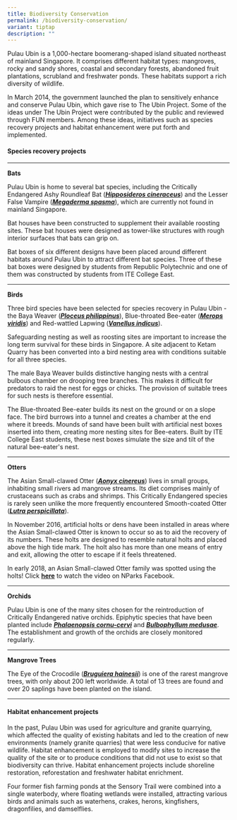 ```yaml
---
title: Biodiversity Conservation
permalink: /biodiversity-conservation/
variant: tiptap
description: ""
---
```

<p>Pulau Ubin is a 1,000-hectare boomerang-shaped island situated northeast
of mainland Singapore. It comprises different habitat types: mangroves,
rocky and sandy shores, coastal and secondary forests, abandoned fruit
plantations, scrubland and freshwater ponds. These habitats support a rich
diversity of wildlife.</p>
<p>In March 2014, the government launched the plan to sensitively enhance
and conserve Pulau Ubin, which gave rise to The Ubin Project. Some of the
ideas under The Ubin Project were contributed by the public and reviewed
through FUN members. Among these ideas, initiatives such as species recovery
projects and habitat enhancement were put forth and implemented.</p>
<h4>Species recovery projects</h4>
<hr>
<p><strong>Bats</strong>
</p>
<p>Pulau Ubin is home to several bat species, including the Critically Endangered
Ashy Roundleaf Bat (<strong><em><a href="https://www.facebook.com/nparksbuzz/posts/the-ashy-roundleaf-bat-hipposideros-cineraceus-was-first-recorded-on-pulau-ubin-/1960144947358305/" rel="noopener noreferrer" target="_blank">Hipposideros cineraceus</a></em></strong>)
and the Lesser False Vampire (<strong><em><a href="https://www.nparks.gov.sg/florafaunaweb/fauna/2/1/219" rel="noopener noreferrer" target="_blank">Megaderma spasma</a></em></strong>),
which are currently not found in mainland Singapore.</p>
<p>Bat houses have been constructed to supplement their available roosting
sites. These bat houses were designed as tower-like structures with rough
interior surfaces that bats can grip on.</p>
<p>Bat boxes of six different designs have been placed around different habitats
around Pulau Ubin to attract different bat species. Three of these bat
boxes were designed by students from Republic Polytechnic and one of them
was constructed by students from ITE College East.</p>
<hr>
<p><strong>Birds</strong>
</p>
<p>Three bird species have been selected for species recovery in Pulau Ubin
- the Baya Weaver (<strong><em><a href="https://www.nparks.gov.sg/florafaunaweb/fauna/7/9/797" rel="noopener noreferrer" target="_blank">Ploceus philippinus</a></em></strong>),
Blue-throated Bee-eater (<strong><em><a href="http://https//www.nparks.gov.sg/florafaunaweb/fauna/5/9/595" rel="noopener noreferrer" target="_blank">Merops viridis</a></em></strong>)
and Red-wattled Lapwing (<strong><em><a href="https://www.nparks.gov.sg/florafaunaweb/fauna/1/7/171" rel="noopener noreferrer" target="_blank">Vanellus indicus</a></em></strong>).</p>
<p>Safeguarding nesting as well as roosting sites are important to increase
the long term survival for these birds in Singapore. A site adjacent to
Ketam Quarry has been converted into a bird nesting area with conditions
suitable for all three species.</p>
<p>The male Baya Weaver builds distinctive hanging nests with a central bulbous
chamber on drooping tree branches. This makes it difficult for predators
to raid the nest for eggs or chicks. The provision of suitable trees for
such nests is therefore essential.</p>
<p>The Blue-throated Bee-eater builds its nest on the ground or on a slope
face. The bird burrows into a tunnel and creates a chamber at the end where
it breeds. Mounds of sand have been built with artificial nest boxes inserted
into them, creating more nesting sites for Bee-eaters. Built by ITE College
East students, these nest boxes simulate the size and tilt of the natural
bee-eater's nest.</p>
<hr>
<p><strong>Otters</strong>
</p>
<p>The Asian Small-clawed Otter (<strong><em><a href="https://www.nparks.gov.sg/florafaunaweb/fauna/2/2/225" rel="noopener noreferrer" target="_blank">Aonyx cinereus</a></em></strong>)
lives in small groups, inhabiting small rivers ad mangrove streams. Its
diet comprises mainly of crustaceans such as crabs and shrimps. This Critically
Endangered species is rarely seen unlike the more frequently encountered
Smooth-coated Otter (<strong><em><a href="https://www.nparks.gov.sg/florafaunaweb/fauna/1/3/13" rel="noopener noreferrer" target="_blank">Lutra perspicillata</a></em></strong>).</p>
<p>In November 2016, artificial holts or dens have been installed in areas
where the Asian Small-clawed Otter is known to occur so as to aid the recovery
of its numbers. These holts are designed to resemble natural holts and
placed above the high tide mark. The holt also has more than one means
of entry and exit, allowing the otter to escape if it feels threatened.</p>
<p>In early 2018, an Asian Small-clawed Otter family was spotted using the
holts! Click <strong><a href="https://www.facebook.com/nparksbuzz/videos/asian-small-clawed-otter-family-at-pulau-ubin/211300593130896/" rel="noopener noreferrer" target="_blank">here</a></strong> to
watch the video on NParks Facebook.</p>
<hr>
<p><strong>Orchids</strong>
</p>
<p>Pulau Ubin is one of the many sites chosen for the reintroduction of Critically
Endangered native orchids. Epiphytic species that have been planted include <strong><em><a href="https://www.nparks.gov.sg/florafaunaweb/flora/5/9/5997" rel="noopener noreferrer" target="_blank">Phalaenopsis cornu-cervi</a></em></strong> and <strong><em><a href="https://www.nparks.gov.sg/florafaunaweb/flora/4/9/4955" rel="noopener noreferrer" target="_blank">Bulbophyllum medusae</a></em></strong>.
The establishment and growth of the orchids are closely monitored regularly.</p>
<hr>
<p><strong>Mangrove Trees</strong>
</p>
<p>The Eye of the Crocodile (<strong><em><a href="https://www.nparks.gov.sg/florafaunaweb/flora/4/0/4002" rel="noopener noreferrer" target="_blank">Bruguiera hainesii</a></em></strong>)
is one of the rarest mangrove trees, with only about 200 left worldwide.
A total of 13 trees are found and over 20 saplings have been planted on
the island.</p>
<hr>
<h4>Habitat enhancement projects</h4>
<p>In the past, Pulau Ubin was used for agriculture and granite quarrying,
which affected the quality of existing habitats and led to the creation
of new environments (namely granite quarries) that were less conducive
for native wildlife. Habitat enhancement is employed to modify sites to
increase the quality of the site or to produce conditions that did not
use to exist so that biodiversity can thrive. Habitat enhancement projects
include shoreline restoration, reforestation and freshwater habitat enrichment.</p>
<p>Four former fish farming ponds at the Sensory Trail were combined into
a single waterbody, where floating wetlands were installed, attracting
various birds and animals such as waterhens, crakes, herons, kingfishers,
dragonfilies, and damselflies.</p>
<p></p>
